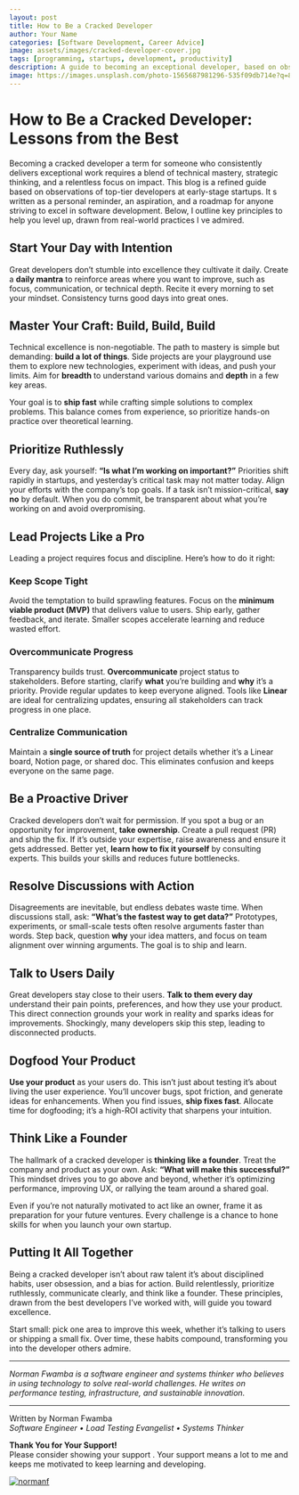 ```yaml
---
layout: post
title: How to Be a Cracked Developer
author: Your Name
categories: [Software Development, Career Advice]
image: assets/images/cracked-developer-cover.jpg
tags: [programming, startups, development, productivity]
description: A guide to becoming an exceptional developer, based on observations of top-tier devs at early-stage startups.
image: https://images.unsplash.com/photo-1565687981296-535f09db714e?q=80&w=1170&auto=format&fit=crop&ixlib=rb-4.1.0&ixid=M3wxMjA3fDB8MHxwaG90by1wYWdlfHx8fGVufDB8fHx8fA%3D%3D
---
```


# How to Be a Cracked Developer: Lessons from the Best

Becoming a cracked developer a term for someone who consistently delivers exceptional work requires a blend of technical mastery, strategic thinking, and a relentless focus on impact. This blog is a refined guide based on observations of top-tier developers at early-stage startups. It s written as a personal reminder, an aspiration, and a roadmap for anyone striving to excel in software development. Below, I outline key principles to help you level up, drawn from real-world practices I ve admired.

## Start Your Day with Intention
Great developers don’t stumble into excellence they cultivate it daily. Create a **daily mantra** to reinforce areas where you want to improve, such as focus, communication, or technical depth. Recite it every morning to set your mindset. Consistency turns good days into great ones.

## Master Your Craft: Build, Build, Build
Technical excellence is non-negotiable. The path to mastery is simple but demanding: **build a lot of things**. Side projects are your playground use them to explore new technologies, experiment with ideas, and push your limits. Aim for **breadth** to understand various domains and **depth** in a few key areas.

Your goal is to **ship fast** while crafting simple solutions to complex problems. This balance comes from experience, so prioritize hands-on practice over theoretical learning.

## Prioritize Ruthlessly
Every day, ask yourself: **“Is what I’m working on important?”** Priorities shift rapidly in startups, and yesterday’s critical task may not matter today. Align your efforts with the company’s top goals. If a task isn’t mission-critical, **say no** by default. When you do commit, be transparent about what you’re working on and avoid overpromising.

## Lead Projects Like a Pro
Leading a project requires focus and discipline. Here’s how to do it right:

### Keep Scope Tight
Avoid the temptation to build sprawling features. Focus on the **minimum viable product (MVP)** that delivers value to users. Ship early, gather feedback, and iterate. Smaller scopes accelerate learning and reduce wasted effort.

### Overcommunicate Progress
Transparency builds trust. **Overcommunicate** project status to stakeholders. Before starting, clarify **what** you’re building and **why** it’s a priority. Provide regular updates to keep everyone aligned. Tools like **Linear** are ideal for centralizing updates, ensuring all stakeholders can track progress in one place.

### Centralize Communication
Maintain a **single source of truth** for project details whether it’s a Linear board, Notion page, or shared doc. This eliminates confusion and keeps everyone on the same page.

## Be a Proactive Driver
Cracked developers don’t wait for permission. If you spot a bug or an opportunity for improvement, **take ownership**. Create a pull request (PR) and ship the fix. If it’s outside your expertise, raise awareness and ensure it gets addressed. Better yet, **learn how to fix it yourself** by consulting experts. This builds your skills and reduces future bottlenecks.

## Resolve Discussions with Action
Disagreements are inevitable, but endless debates waste time. When discussions stall, ask: **“What’s the fastest way to get data?”** Prototypes, experiments, or small-scale tests often resolve arguments faster than words. Step back, question **why** your idea matters, and focus on team alignment over winning arguments. The goal is to ship and learn.

## Talk to Users Daily
Great developers stay close to their users. **Talk to them every day** understand their pain points, preferences, and how they use your product. This direct connection grounds your work in reality and sparks ideas for improvements. Shockingly, many developers skip this step, leading to disconnected products.

## Dogfood Your Product
**Use your product** as your users do. This isn’t just about testing it’s about living the user experience. You’ll uncover bugs, spot friction, and generate ideas for enhancements. When you find issues, **ship fixes fast**. Allocate time for dogfooding; it’s a high-ROI activity that sharpens your intuition.

## Think Like a Founder
The hallmark of a cracked developer is **thinking like a founder**. Treat the company and product as your own. Ask: **“What will make this successful?”** This mindset drives you to go above and beyond, whether it’s optimizing performance, improving UX, or rallying the team around a shared goal.

Even if you’re not naturally motivated to act like an owner, frame it as preparation for your future ventures. Every challenge is a chance to hone skills for when you launch your own startup.

## Putting It All Together
Being a cracked developer isn’t about raw talent it’s about disciplined habits, user obsession, and a bias for action. Build relentlessly, prioritize ruthlessly, communicate clearly, and think like a founder. These principles, drawn from the best developers I’ve worked with, will guide you toward excellence.

Start small: pick one area to improve this week, whether it’s talking to users or shipping a small fix. Over time, these habits compound, transforming you into the developer others admire.

---

*Norman Fwamba is a software engineer and systems thinker who believes in using technology to solve real-world challenges. He writes on performance testing, infrastructure, and sustainable innovation.*

---



Written by Norman Fwamba  
*Software Engineer • Load Testing Evangelist • Systems Thinker*


**Thank You for Your Support!**  
Please consider showing your support . Your support means a lot to me and keeps me motivated to keep learning and developing.


[![normanf](https://cdn.buymeacoffee.com/buttons/v2/default-yellow.png)](https://www.buymeacoffee.com/normanf)
